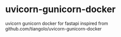 # uvicorn-gunicorn-docker
uvicorn gunicorn docker for fastapi inspired from github.com/tiangolo/uvicorn-gunicorn-docker
